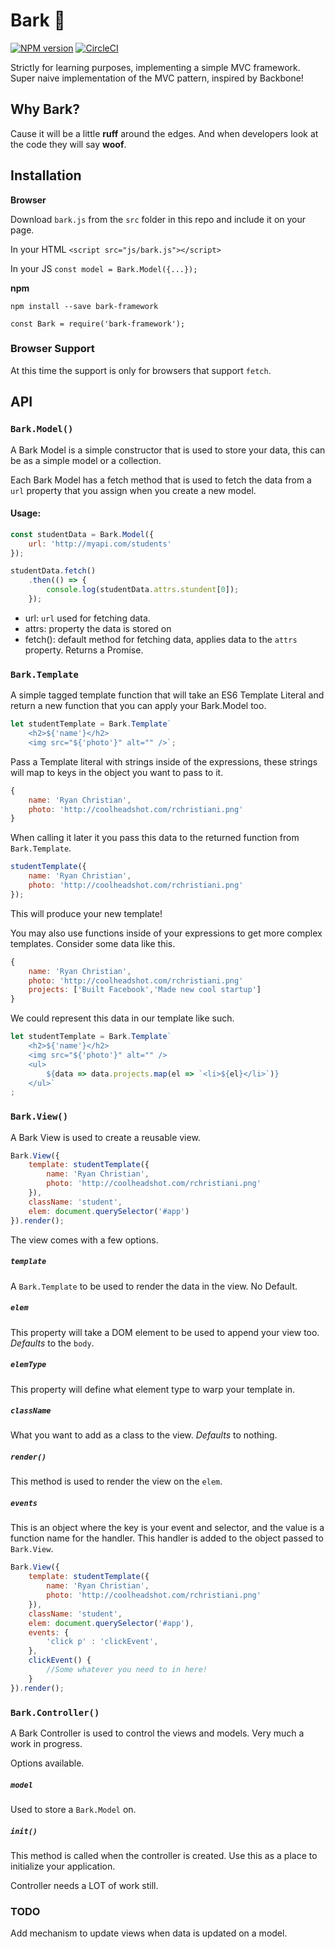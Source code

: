 # Bark 🐶

[![NPM version](https://img.shields.io/npm/v/bark-framework.svg?style=flat-square)](https://www.npmjs.com/package/bark-framework) [![CircleCI](https://img.shields.io/circleci/project/Rchristiani/bark.svg?style=flat-square)](https://circleci.com/gh/Rchristiani/bark)

Strictly for learning purposes, implementing a simple MVC framework. Super naive implementation of the MVC pattern, inspired by Backbone!

## Why Bark?

Cause it will be a little **ruff** around the edges. And when developers look at the code they will say **woof**.

<!-- ## Example -->

<!-- A simple example can be found [here](https://rchristiani.github.io/bark/) -->

## Installation

**Browser**

Download `bark.js` from the `src` folder in this repo and include it on your page.

In your HTML
`<script src="js/bark.js"></script>`

In your JS
`const model = Bark.Model({...});`

**npm**

`npm install --save bark-framework`

`const Bark = require('bark-framework');`

### Browser Support

At this time the support is only for browsers that support `fetch`.

## API

### `Bark.Model()`

A Bark Model is a simple constructor that is used to store your data, this can be as a simple model or a collection. 

Each Bark Model has a fetch method that is used to fetch the data from a `url` property that you assign when you create a new model.

#### Usage:
```js
const studentData = Bark.Model({
    url: 'http://myapi.com/students'
});

studentData.fetch()
    .then(() => {
        console.log(studentData.attrs.stundent[0]);
    });

```

- url: `url` used for fetching data.
- attrs: property the data is stored on
- fetch(): default method for fetching data, applies data to the `attrs` property. Returns a Promise.

### `Bark.Template`

A simple tagged template function that will take an ES6 Template Literal and return a new function that you can apply your Bark.Model too.

```js
let studentTemplate = Bark.Template`
    <h2>${'name'}</h2>
    <img src="${'photo'}" alt="" />`;
```

Pass a Template literal with strings inside of the expressions, these strings will map to keys in the object you want to pass to it.

```js
{
    name: 'Ryan Christian',
    photo: 'http://coolheadshot.com/rchristiani.png'
}
```

When calling it later it you pass this data to the returned function from `Bark.Template`.

```js
studentTemplate({
    name: 'Ryan Christian',
    photo: 'http://coolheadshot.com/rchristiani.png'
});
```

This will produce your new template!

You may also use functions inside of your expressions to get more complex templates. Consider some data like this.

```js
{
    name: 'Ryan Christian',
    photo: 'http://coolheadshot.com/rchristiani.png'
    projects: ['Built Facebook','Made new cool startup']
}
```

We could represent this data in our template like such.

```js
let studentTemplate = Bark.Template`
    <h2>${'name'}</h2>
    <img src="${'photo'}" alt="" />
    <ul>
        ${data => data.projects.map(el => `<li>${el}</li>`)}
    </ul>`
;
```


### `Bark.View()`

A Bark View is used to create a reusable view. 

```js
Bark.View({
    template: studentTemplate({
        name: 'Ryan Christian',
        photo: 'http://coolheadshot.com/rchristiani.png'
    }),
    className: 'student',
    elem: document.querySelector('#app')
}).render();
```

The view comes with a few options. 

##### `template`

A `Bark.Template` to be used to render the data in the view. No Default.

##### `elem`

This property will take a DOM element to be used to append your view too. _Defaults_ to the `body`.

##### `elemType` 

This property will define what element type to warp your template in.

##### `className`

What you want to add as a class to the view. _Defaults_ to nothing.

##### `render()`

This method is used to render the view on the `elem`.

##### `events`

This is an object where the key is your event and selector, and the value is a function name for the handler. This handler is added to the object passed to `Bark.View`.

```js
Bark.View({
    template: studentTemplate({
        name: 'Ryan Christian',
        photo: 'http://coolheadshot.com/rchristiani.png'
    }),
    className: 'student',
    elem: document.querySelector('#app'),
    events: {
        'click p' : 'clickEvent',
    },
    clickEvent() {
        //Some whatever you need to in here!
    }
}).render();
```


### `Bark.Controller()`

A Bark Controller is used to control the views and models. Very much a work in progress.

Options available.

##### `model`

Used to store a `Bark.Model` on.

##### `init()`

This method is called when the controller is created. Use this as a place to initialize your application.

Controller needs a LOT of work still.

### TODO

Add mechanism to update views when data is updated on a model.


